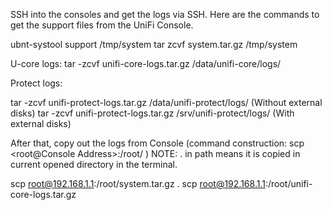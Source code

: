 SSH into the consoles and get the logs via SSH. Here are the commands to get the support files from the UniFi Console.
 
 
ubnt-systool support /tmp/system
tar zcvf system.tar.gz /tmp/system
 
U-core logs: tar -zcvf unifi-core-logs.tar.gz /data/unifi-core/logs/
 
Protect logs:
 
 
tar -zcvf unifi-protect-logs.tar.gz /data/unifi-protect/logs/ (Without external disks)
tar -zcvf unifi-protect-logs.tar.gz /srv/unifi-protect/logs/ (With external disks)
 
 
After that, copy out the logs from Console (command construction: scp <root@Console Address>:/root/<ZIP File name> <path where you want to copy>)
NOTE: . in path means it is copied in current opened directory in the terminal.
 
 
scp root@192.168.1.1:/root/system.tar.gz .
scp root@192.168.1.1:/root/unifi-core-logs.tar.gz